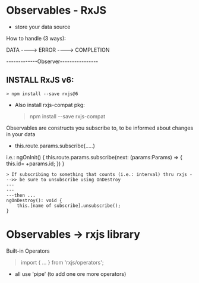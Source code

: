 # Observables - RxJS
 - store your data source

How to handle (3 ways):

  DATA  ---->  ERROR  ---->  COMPLETION

  -------------Observer----------------


## INSTALL RxJS v6:

    > npm install --save rxjs@6

 - Also install rxjs-compat pkg:

    > npm install --save rxjs-compat 


Observables are constructs you subscribe to, to be informed about changes in your data
 - this.route.params.subscribe(.....)


i.e.:
ngOnInit() {
    this.route.params.subscribe(next: (params:Params) => {
        this.id= +params.id;
    })
}

    > If subscribing to something that counts (i.e.: interval) thru rxjs --->> be sure to unsubscribe using OnDestroy
    ---
    ---
    ---then ...
    ngOnDestroy(): void {
        this.[name of subscribe].unsubscribe(); 
    }


# Observables -> rxjs library

Built-in Operators
 > import { ...  } from 'rxjs/operators';

  - all use 'pipe' (to add one ore more operators)
